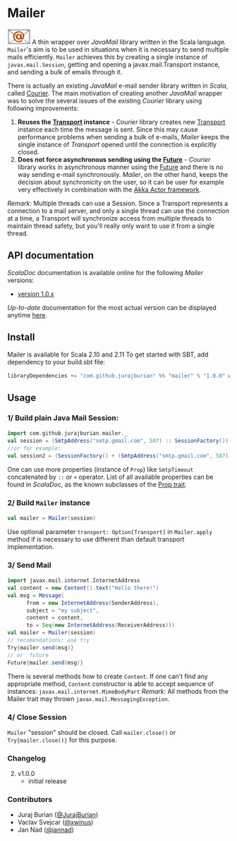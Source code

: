 # Mailer

![alt tag](/doc/logo.png?raw=true)
A thin wrapper over _JavaMail_ library written in the Scala language. 
`Mailer`'s aim is to be used in situations when it is necessary to send multiple mails efficiently. `Mailer` achieves this by creating a single instance of `javax.mail.Session`, getting and opening a javax.mail.Transport instance, and sending a bulk of emails through it.

There is actually an existing _JavaMail_ e-mail sender library written in _Scala_, called [Courier](https://github.com/softprops/courier). The main motivation of creating another _JavaMail_ wrapper was to solve the several issues of the existing _Courier_ library using following improvements:

1. __Reuses the [Transport](https://javamail.java.net/nonav/docs/api/javax/mail/Transport.html) instance__ - _Courier_ library creates new [Transport](https://javamail.java.net/nonav/docs/api/javax/mail/Transport.html) instance each time the message is sent. Since this may cause performance problems when sending a bulk of e-mails, _Mailer_ keeps the single instance of _Transport_ opened until the connection is explicitly closed.
2. __Does not force asynchronous sending using the  [Future](http://www.scala-lang.org/api/2.11.7/index.html#scala.concurrent.Future$)__ - _Courier_ library works in asynchronous manner using the [Future](http://www.scala-lang.org/api/2.11.7/index.html#scala.concurrent.Future$) and there is no way sending e-mail synchronously. _Mailer_, on the other hand, keeps the decision about synchronicity on the user, so it can be user for example very effectively in combination with the [Akka Actor framework](http://akka.io).

_Remark:_ Multiple threads can use a Session. Since a Transport represents a connection to a mail server, and only a single thread can use the connection at a time, a Transport will synchronize access from multiple threads to maintain thread safety, but you'll really only want to use it from a single thread.

## API documentation
_ScalaDoc_ documentation is available online for the following _Mailer_ versions:
* [version 1.0.x](http://jurajburian.github.io/mailer/api/1.0.x/#com.github.jurajburian.mailer.package)

_Up-to-date_ documentation for the most actual version can be displayed anytime  [here](http://jurajburian.github.io/mailer/api/current).

## Install
Mailer is available for Scala 2.10 and 2.11
To get started with SBT, add dependency to your build.sbt file:
```Scala
libraryDependencies += "com.github.jurajburian" %% "mailer" % "1.0.0" withSources
```
## Usage
### 1/ Build plain Java Mail Session:  
```Scala
import com.github.jurajburian.mailer._
val session = (SmtpAddress("smtp.gmail.com", 587) :: SessionFactory()).session(Some("user@gmail.com"-> "password"))
//or for example:
val session2 = (SessionFactory() + (SmtpAddress("smtp.gmail.com", 587)).session()
```
One can use more properties (instance of `Prop`) like `SmtpTimeout` concatenated by `::` or `+` operator. List of all available properties can be found in _ScalaDoc_, as the known subclasses of the [Prop trait](http://jurajburian.github.io/mailer/api/current/#com.github.jurajburian.mailer.Prop).

### 2/ Build `Mailer` instance
```Scala
val mailer = Mailer(session)
```
Use optional parameter `transport: Option[Transport]` in `Mailer.apply` method if is necessary to use different than default transport implementation.

### 3/ Send Mail
```Scala
import javax.mail.internet.InternetAddress
val content = new Content().text("Hello there!")
val msg = Message(
      from = new InternetAddress(SenderAddress),
      subject = "my subject",
      content = content,
      to = Seq(new InternetAddress(ReceiverAddress)))
val mailer = Mailer(session)      
// recomendations: use try       
Try{mailer.send(msg)}
// or  future 
Future{mailer.send(msg)}
```
There is several methods how to create `Content`. If one can't find any appropriate method, `Content` constructor is able to accept sequence of instances: `javax.mail.internet.MimeBodyPart` 
_Remark:_ All methods from the Mailer trait may thrown `javax.mail.MessagingException`.
### 4/ Close Session
`Mailer` "session" should be closed. Call `mailer.close()` or `Try{mailer.close()}` for this purpose.

### Changelog

2. v1.0.0
   * initial release

### Contributors
* Juraj Burian ([@JurajBurian](https://github.com/JurajBurian))
* Vaclav Svejcar ([@xwinus](https://github.com/xwinus))
* Jan Nad ([@jannad](https://github.com/jannad))
